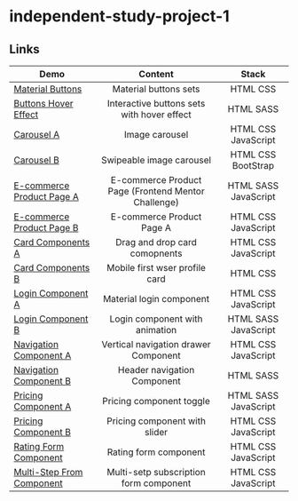 # independent-study-project-1


## Links

| **Demo** | **Content** | **Stack** |
|-----------|:-------------:|:-------------:|
|[Material Buttons](https://ting-huei-chen.github.io/independent-study-project-1/button-material.html)|Material buttons sets|HTML CSS|
|[Buttons Hover Effect](https://ting-huei-chen.github.io/independent-study-project-1/button.html)|Interactive buttons sets with hover effect|HTML SASS|
|[Carousel A](https://ting-huei-chen.github.io/independent-study-project-1/carousel-type-a.html)|Image carousel|HTML CSS JavaScript|
|[Carousel B](https://ting-huei-chen.github.io/independent-study-project-1/carousel-type-b.html)|Swipeable image carousel|HTML CSS BootStrap|
|[E-commerce Product Page A](https://ting-huei-chen.github.io/independent-study-project-1/eccomerce-type-a.html)|E-commerce Product Page (Frontend Mentor Challenge)|HTML SASS JavaScript|
|[E-commerce Product Page B](https://ting-huei-chen.github.io/independent-study-project-1/ecommerce-type-b.html)|E-commerce Product Page A|HTML CSS JavaScript|
|[Card Components A](https://ting-huei-chen.github.io/independent-study-project-1/interactive-card-component-type-a.html)|Drag and drop card comopnents|HTML CSS JavaScript|
|[Card Components B](https://ting-huei-chen.github.io/independent-study-project-1/profile-card.html)|Mobile first wser profile card|HTML CSS|
|[Login Component A](https://ting-huei-chen.github.io/independent-study-project-1/login-type-a.html)|Material login component|HTML CSS JavaScript|
|[Login Component B](https://ting-huei-chen.github.io/independent-study-project-1/login-type-b.html)|Login component with animation|HTML SASS JavaScript|
|[Navigation Component A](https://ting-huei-chen.github.io/independent-study-project-1/navigation-bar-type-a.html)|Vertical navigation drawer Component|HTML CSS JavaScript|
|[Navigation Component B](https://ting-huei-chen.github.io/independent-study-project-1/navigation-bar-type-b.html)|Header navigation Component|HTML SASS|
|[Pricing Component A](https://ting-huei-chen.github.io/independent-study-project-1/pricing-component-type-a.html)|Pricing component toggle|HTML SASS JavaScript|
|[Pricing Component B](https://ting-huei-chen.github.io/independent-study-project-1/pricing-component-type-b.html)|Pricing component with slider|HTML CSS JavaScript|
|[Rating Form Component](https://ting-huei-chen.github.io/independent-study-project-1/rating-form.html)|Rating form component|HTML CSS JavaScript|
|[Multi-Step From Component](https://ting-huei-chen.github.io/independent-study-project-1/multi-step-form.html)|Multi-setp subscription form component|HTML CSS JavaScript|
